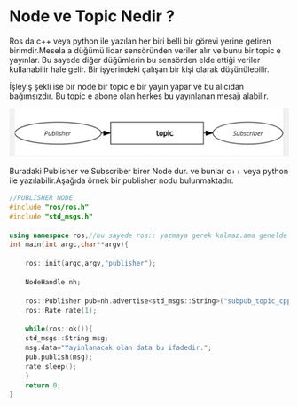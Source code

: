 # Node ve Topic Nedir ?

Ros da c++ veya python ile yazılan her biri belli bir görevi yerine getiren birimdir.Mesela a düğümü lidar sensöründen veriler alır ve bunu bir topic e yayınlar. Bu sayede diğer düğümlerin bu sensörden elde ettiği veriler kullanabilir hale gelir. Bir işyerindeki çalışan bir kişi olarak düşünülebilir.    

İşleyiş şekli ise bir node bir topic e bir yayın yapar ve bu alıcıdan bağımsızdır. Bu topic e abone olan herkes bu yayınlanan mesajı alabilir.

![Untitled](images/Node_ve_Topic_Nedir/Untitled.png)

Buradaki Publisher ve Subscriber birer Node dur. ve bunlar c++ veya python ile yazılabilir.Aşağıda örnek bir publisher nodu bulunmaktadır.

```cpp
//PUBLISHER NODE 
#include "ros/ros.h"
#include "std_msgs.h"

using namespace ros;//bu sayede ros:: yazmaya gerek kalmaz.ama genelde kullanırlar.
int main(int argc,char**argv){

	ros::init(argc,argv,"publisher");

	NodeHandle nh;
	
	ros::Publisher pub=nh.advertise<std_msgs::String>("subpub_topic_cpp),10);
	ros::Rate rate(1);

	while(ros::ok()){
	std_msgs::String msg;
	msg.data="Yayinlanacak olan data bu ifadedir.";
	pub.publish(msg);
	rate.sleep();
	}
	return 0;
}
```